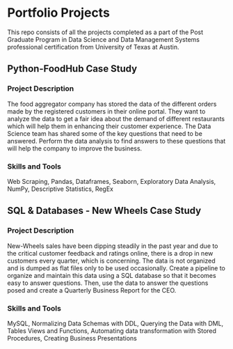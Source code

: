 # Portfolio Projects
This repo consists of all the projects completed as a part of the Post Graduate Program in Data Science and Data Management Systems professional certification from University of Texas at Austin.

## Python-FoodHub Case Study

### Project Description
The food aggregator company has stored the data of the different orders made by the registered customers in their online portal. 
They want to analyze the data to get a fair idea about the demand of different restaurants which will help them in enhancing their customer experience. 
The Data Science team has shared some of the key questions that need to be answered. Perform the data analysis to find answers to these questions that will help the company to improve the business.

### Skills and Tools
Web Scraping, Pandas, Dataframes, Seaborn, Exploratory Data Analysis, NumPy, Descriptive Statistics, RegEx

## SQL & Databases - New Wheels Case Study

### Project Description
New-Wheels sales have been dipping steadily in the past year and due to the critical customer feedback and ratings online, there is a drop in new customers every quarter, which is concerning. 
The data is not organized and is dumped as flat files only to be used occasionally. 
Create a pipeline to organize and maintain this data using a SQL database so that it becomes easy to answer questions.
Then, use the data to answer the questions posed and create a Quarterly Business Report for the CEO.

### Skills and Tools
MySQL, Normalizing Data Schemas with DDL, Querying the Data with DML, Tables Views and Functions, Automating data transformation with Stored Procedures, Creating Business Presentations
